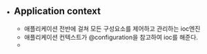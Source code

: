 * ## Application context
	* 애플리케이션 전반에 걸쳐 모든 구성요소를 제어하고 관리하는 ioc엔진
	* 애플리케이션 컨텍스트가 @configuration을 참고하여 ioc를 해준다.
	* 